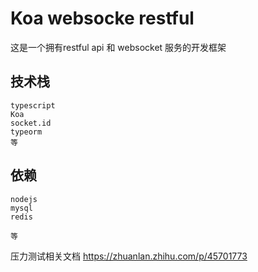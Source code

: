 # Koa websocke restful 

这是一个拥有restful api 和 websocket 服务的开发框架

## 技术栈
```
typescript
Koa
socket.id
typeorm
等
```


## 依赖
```
nodejs
mysql
redis

等
```

压力测试相关文档
https://zhuanlan.zhihu.com/p/45701773